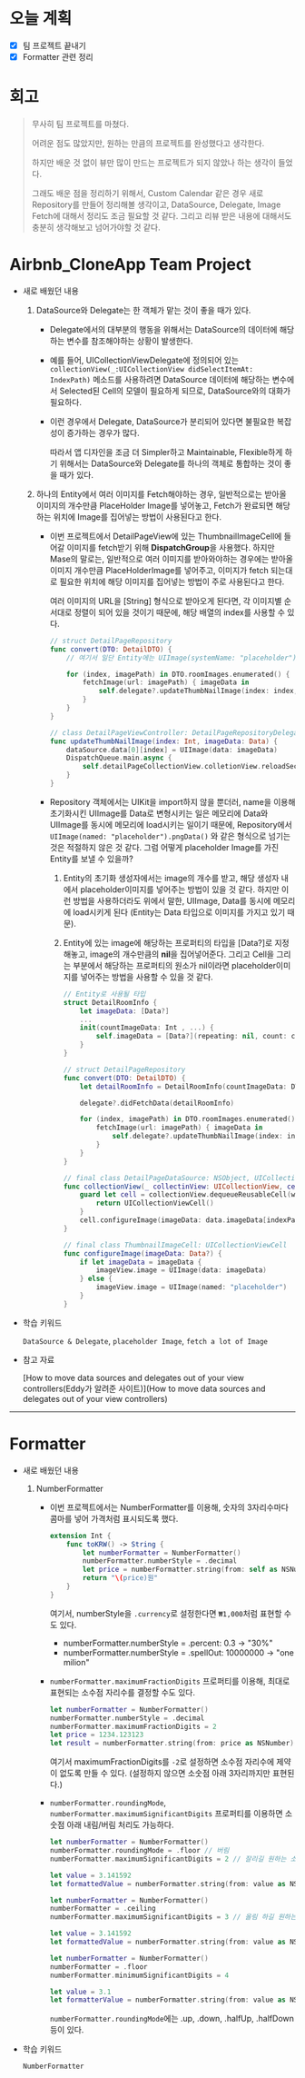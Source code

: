 # 오늘 계획

- [x] 팀 프로젝트 끝내기
- [x] Formatter 관련 정리

# 회고

> 무사히 팀 프로젝트를 마쳤다. 
>
> 어려운 점도 많았지만, 원하는 만큼의 프로젝트를 완성했다고 생각한다. 
>
> 하지만 배운 것 없이 뷰만 많이 만드는 프로젝트가 되지 않았나 하는 생각이 들었다. 
>
> 그래도 배운 점을 정리하기 위해서, Custom Calendar 같은 경우 새로 Repository를 만들어 정리해볼 생각이고, DataSource, Delegate, Image Fetch에 대해서 정리도 조금 필요할 것 같다. 그리고 리뷰 받은 내용에 대해서도 충분히 생각해보고 넘어가야할 것 같다.

# Airbnb_CloneApp Team Project

- 새로 배웠던 내용

	1. DataSource와 Delegate는 한 객체가 맡는 것이 좋을 때가 있다.

		- Delegate에서의 대부분의 행동을 위해서는 DataSource의 데이터에 해당하는 변수를 참조해야하는 상황이 발생한다. 

		- 예를 들어, UICollectionViewDelegate에 정의되어 있는 `collectionView(_:UICollectionView didSelectItemAt: IndexPath)` 메소드를 사용하려면 DataSource 데이터에 해당하는 변수에서 Selected된 Cell의 모델이 필요하게 되므로, DataSource와의 대화가 필요하다. 

		- 이런 경우에서 Delegate, DataSource가 분리되어 있다면 불필요한 복잡성이 증가하는 경우가 많다.

			따라서 앱 디자인을 조금 더 Simpler하고 Maintainable, Flexible하게 하기 위해서는 DataSource와 Delegate를 하나의 객체로 통합하는 것이 좋을 때가 있다.

	2. 하나의 Entity에서 여러 이미지를 Fetch해야하는 경우, 일반적으로는 받아올 이미지의 개수만큼 PlaceHolder Image를 넣어놓고, Fetch가 완료되면 해당하는 위치에 Image를 집어넣는 방법이 사용된다고 한다.

		- 이번 프로젝트에서 DetailPageView에 있는 ThumbnailImageCell에 들어갈 이미지를 fetch받기 위해 **DispatchGroup**을 사용했다. 하지만 Mase의 말로는, 일반적으로 여러 이미지를 받아와야하는 경우에는 받아올 이미지 개수만큼 PlaceHolderImage를 넣어주고, 이미지가 fetch 되는대로 필요한 위치에 해당 이미지를 집어넣는 방법이 주로 사용된다고 한다.

			여러 이미지의 URL을 [String] 형식으로 받아오게 된다면, 각 이미지별 순서대로 정렬이 되어 있을 것이기 때문에, 해당 배열의 index를 사용할 수 있다.

			```swift
			// struct DetailPageRepository
			func convert(DTO: DetailDTO) {
			    // 여기서 일단 Entity에는 UIImage(systemName: "placeholder") 이미지를 채운 후 넘겨준다.
			
				for (index, imagePath) in DTO.roomImages.enumerated() {
					fetchImage(url: imagePath) { imageData in
						self.delegate?.updateThumbNailImage(index: index, imageData: imageData)
			    	}
				}
			}
			
			// class DetailPageViewController: DetailPageRepositoryDelegate
			func updateThumbNailImage(index: Int, imageData: Data) {
			    dataSource.data[0][index] = UIImage(data: imageData)
			    DispatchQueue.main.async {
			        self.detailPageCollectionView.colletionView.reloadSection([0])
			    }
			}
			```

		- Repository 객체에서는 UIKit을 import하지 않을 뿐더러, name을 이용해 초기화시킨 UIImage를 Data로 변형시키는 일은 메모리에 Data와 UIImage를 동시에 메모리에 load시키는 일이기 때문에, Repository에서 `UIImage(named: "placeholder").pngData()` 와 같은 형식으로 넘기는 것은 적절하지 않은 것 같다. 그럼 어떻게 placeholder Image를 가진 Entity를 보낼 수 있을까?

			1. Entity의 초기화 생성자에서는 image의 개수를 받고, 해당 생성자 내에서 placeholder이미지를 넣어주는 방법이 있을 것 같다. 하지만 이런 방법을 사용하더라도 위에서 말한, UIImage, Data를 동시에 메모리에 load시키게 된다 (Entity는 Data 타입으로 이미지를 가지고 있기 때문).

			2. Entity에 있는 image에 해당하는 프로퍼티의 타입을 [Data?]로 지정해놓고, image의 개수만큼의 **nil**을 집어넣어준다. 그리고 Cell을 그리는 부분에서 해당하는 프로퍼티의 원소가 nil이라면 placeholder이미지를 넣어주는 방법을 사용할 수 있을 것 같다.

				```swift
				// Entity로 사용될 타입
				struct DetailRoomInfo {
				    let imageData: [Data?]
				    ...
				    init(countImageData: Int , ...) {
				        self.imageData = [Data?](repeating: nil, count: countImageData)
				    }
				}
				
				// struct DetailPageRepository
				func convert(DTO: DetailDTO) {
				    let detailRoomInfo = DetailRoomInfo(countImageData: DTO.roomImages.count, ...)
				
				    delegate?.didFetchData(detailRoomInfo)
				
					for (index, imagePath) in DTO.roomImages.enumerated() {
						fetchImage(url: imagePath) { imageData in
							self.delegate?.updateThumbNailImage(index: index, imageData: imageData)
				    	}
					}
				}
				
				// final class DetailPageDataSource: NSObject, UICollectionViewDataSource
				func collectionView(_ collectinView: UICollectionView, cellForItemAt indexPath: IndexPath) -> UICollectionViewCell {
				    guard let cell = collectionView.dequeueReusableCell(withReuseIdentifier: ...) as? ThumbnailImageCell else {
				        return UICollectionViewCell()
				    }
					cell.configureImage(imageData: data.imageData[indexPath.item])
				}
				
				// final class ThumbnailImageCell: UICollectionViewCell
				func configureImage(imageData: Data?) {
				    if let imageData = imageData {
				        imageView.image = UIImage(data: imageData)
				    } else {
				        imageView.image = UIImage(named: "placeholder")
				    }
				}
				```

				

-  학습 키워드

	`DataSource & Delegate`, `placeholder Image`, `fetch a lot of Image`

- 참고 자료

	[How to move data sources and delegates out of your view controllers(Eddy가 알려준 사이트)](How to move data sources and delegates out of your view controllers)


---

# Formatter

* 새로 배웠던 내용

	1. NumberFormatter

		- 이번 프로젝트에서는 NumberFormatter를 이용해, 숫자의 3자리수마다 콤마를 넣어 가격처럼 표시되도록 했다.

			```swift
			extension Int {
			    func toKRW() -> String {
			        let numberFormatter = NumberFormatter()
			        numberFormatter.numberStyle = .decimal
			        let price = numberFormatter.string(from: self as NSNumber) ?? ""
			        return "\(price)원"
			    }
			}
			```

			여기서, numberStyle을 `.currency`로 설정한다면 `₩1,000`처럼 표현할 수도 있다.

			- numberFormatter.numberStyle = .percent: 0.3 -> "30%"
			- numberFormatter.numberStyle = .spellOut: 10000000 -> "one milion"

		- `numberFormatter.maximumFractionDigits` 프로퍼티를 이용해, 최대로 표현되는 소수점 자리수를 결정할 수도 있다.

			```swift
			let numberFormatter = NumberFormatter()
			numberFormatter.numberStyle = .decimal
			numberFormatter.maximumFractionDigits = 2
			let price = 1234.123123
			let result = numberFormatter.string(from: price as NSNumber)! // result = "1,234.12"
			```

			여기서 maximumFractionDigits를 `-2`로 설정하면 소수점 자리수에 제약이 없도록 만들 수 있다. (설정하지 않으면 소숫점 아래 3자리까지만 표현된다.)

		- `numberFormatter.roundingMode`, `numberFormatter.maximumSignificantDigits` 프로퍼티를 이용하면 소숫점 아래 내림/버림 처리도 가능하다.

			```swift
			let numberFormatter = NumberFormatter()
			numberFormatter.roundingMode = .floor // 버림
			numberFormatter.maximumSignificantDigits = 2 // 잘리길 원하는 소숫점 아래 자릿수
			
			let value = 3.141592
			let formattedValue = numberFormatter.string(from: value as NSNumber)! // formattedValue = "3.1"
			
			let numberFormatter = NumberFormatter()
			numberFormatter = .ceiling
			numberFormatter.maximumSignificantDigits = 3 // 올림 하길 원하는 소숫점 아래 자릿수
			
			let value = 3.141592
			let formattedValue = numberFormatter.string(from: value as NSNumber)! // formattedValue = "3.15"
			
			let numberFormatter = NumberFormatter()
			numberFormatter = .floor
			numberFormatter.minimumSignificantDigits = 4
			
			let value = 3.1
			let formatterValue = numberFormatter.string(from: value as NSNumber)! // formattedValue = "3.100"
			```

			`numberFormatter.roundingMode`에는 .up, .down, .halfUp, .halfDown 등이 있다.

* 학습 키워드

	`NumberFormatter`

